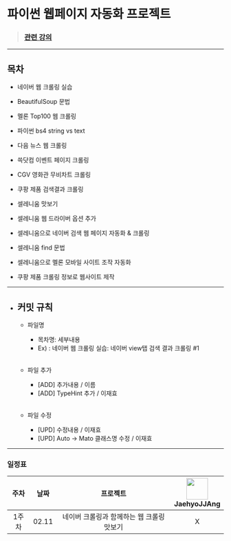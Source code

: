 # 파이썬 웹페이지 자동화 프로젝트

> ### [관련 강의](https://www.inflearn.com/course/%EC%8B%A4%EC%8A%B5-%ED%8C%8C%EC%9D%B4%EC%8D%AC-%EC%9B%B9%ED%81%AC%EB%A1%A4%EB%A7%81-%EC%9B%B9%ED%8E%98%EC%9D%B4%EC%A7%80-%EC%9E%90%EB%8F%99%ED%99%94)

***

## 목차

* 네이버 웹 크롤링 실습

* BeautifulSoup 문법

* 멜론 Top100 웹 크롤링

* 파이썬 bs4 string vs text

* 다음 뉴스 웹 크롤링

* 쓱닷컴 이벤트 페이지 크롤링

* CGV 영화관 무비차트 크롤링

* 쿠팡 제품 검색결과 크롤링

* 셀레니움 맛보기

* 셀레니움 웹 드라이버 옵션 추가

* 셀레니움으로 네이버 검색 웹 페이지 자동화 & 크롤링

* 셀레니움 find 문법

* 셀레니움으로 멜론 모바일 사이트 조작 자동화

* 쿠팡 제품 크롤링 정보로 웹사이트 제작

***

-    ## 커밋 규칙

      - 파일명

        - 목차명: 세부내용
        - Ex) : 네이버 웹 크롤링 실습: 네이버 view탭 검색 결과 크롤링 #1

      </br>

      - 파일 추가

        - [ADD] 추가내용 / 이름 
        - [ADD] TypeHint 추가 / 이재효

      </br>

      - 파일 수정

        - [UPD] 수정내용 / 이재효
        - [UPD] Auto -> Mato 클래스명 수정 / 이재효
  

***

### 일정표

| 주차 | 날짜 | 프로젝트 |  <img src="https://avatars.githubusercontent.com/u/91415701?v=4" width="50" height="50"> </br> JaehyoJJAng 
| :--: | :--------------------------: | :--: | :-----------------: |
| 1주차 | 02.11 | 네이버 크롤링과 함께하는 웹 크롤링 맛보기 | X |
